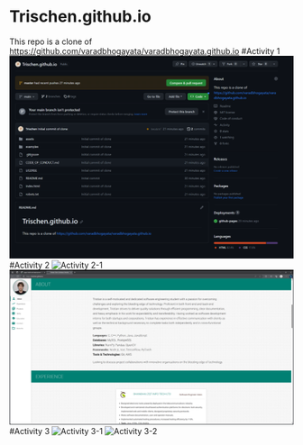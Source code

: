 # Trischen.github.io
This repo is a clone of https://github.com/varadbhogayata/varadbhogayata.github.io
#Activity 1
![Activity 1](screenshots/One.png)
#Activity 2
![Activity 2-1](screebshots/Two-1.png)
![Activity 2-2](screenshots/Two-2.png)
#Activity 3
![Activity 3-1](screebshots/Three-1.png)
![Activity 3-2](screebshots/Three-2.png)